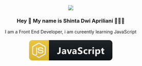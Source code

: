 <p align="center" width="300">
   <img align="center" width="200" src="https://avatars.githubusercontent.com/u/91445296?s=400&u=895f6ecf8081f7e21bbc1781f9f68098ee3e8b3f&v=4" />
   <h3 align="center">Hey 👋 My name is Shinta Dwi Apriliani 👨🏻‍💻</h3>
</p>
<link rel="stylesheet" href="https://cdnjs.cloudflare.com/ajax/libs/font-awesome/4.7.0/css/font-awesome.min.css">
<p align="center">I am a Front End Developer, i am cureently learning JavaScript</p>
<p align="center">
  <img src="https://raw.githubusercontent.com/8bithemant/8bithemant/master/svg/dev/languages/js.svg" alt="js" style="vertical-align:top; margin:4px">
   </p>
